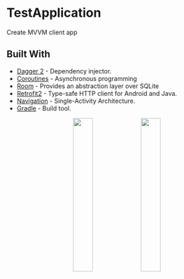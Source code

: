 # TestApplication
Create MVVM client app

## Built With
* [Dagger 2](https://github.com/google/dagger) - Dependency injector.
* [Coroutines](https://github.com/Kotlin/kotlinx.coroutines) - Asynchronous programming
* [Room](https://developer.android.com/training/data-storage/room) - Provides an abstraction layer over SQLite
* [Retrofit2](https://github.com/square/retrofit) - Type-safe HTTP client for Android and Java.
* [Navigation](https://developer.android.com/guide/navigation) - Single-Activity Architecture.
* [Gradle](https://github.com/gradle/gradle) - Build tool.


<p align="middle">
<img src="https://i.imgur.com/vyeDz25.png" width=30% height=30%>
<img src="https://i.imgur.com/hOqaLns.png" width=30% height=30%>
</p>
